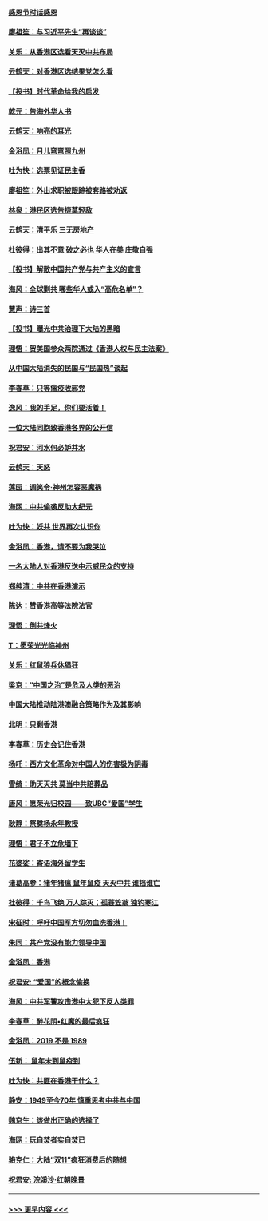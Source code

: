 #### [感恩节时话感恩](../pages/nsc993/n11687568.md?t=11290201) 
#### [廖祖笙：与习近平先生“再谈谈”](../pages/nsc993/n11687005.md?t=11290201) 
#### [关乐：从香港区选看天灭中共布局](../pages/nsc993/n11686647.md?t=11290201) 
#### [云鹤天：对香港区选结果党怎么看](../pages/nsc993/n11686216.md?t=11290201) 
#### [【投书】时代革命给我的启发](../pages/nsc993/n11684287.md?t=11290201) 
#### [乾元：告海外华人书](../pages/nsc993/n11684044.md?t=11290201) 
#### [云鹤天：响亮的耳光](../pages/nsc993/n11684254.md?t=11290201) 
#### [金浴凤：月儿弯弯照九州](../pages/nsc993/n11684231.md?t=11290201) 
#### [吐为快：选票见证民主香](../pages/nsc993/n11684206.md?t=11290201) 
#### [廖祖笙：外出求职被跟踪被套路被劝返](../pages/nsc993/n11683874.md?t=11290201) 
#### [林泉：港民区选告捷莫轻敌](../pages/nsc993/n11683930.md?t=11290201) 
#### [云鹤天：清平乐 三无房地产](../pages/nsc993/n11681521.md?t=11290201) 
#### [杜彼得：出其不意 破之必也 华人在美 庄敬自强](../pages/nsc993/n11679554.md?t=11290201) 
#### [【投书】解散中国共产党与共产主义的宣言](../pages/nsc993/n11679177.md?t=11290201) 
#### [海风：全球剿共 哪些华人或入“高危名单”？](../pages/nsc993/n11678617.md?t=11290201) 
#### [慧声：诗三首](../pages/nsc993/n11678848.md?t=11290201) 
#### [【投书】曝光中共治理下大陆的黑暗](../pages/nsc993/n11678674.md?t=11290201) 
#### [理悟：贺美国参众两院通过《香港人权与民主法案》](../pages/nsc993/n11678104.md?t=11290201) 
#### [从中国大陆消失的民国与“民国热”谈起](../pages/nsc993/n11678075.md?t=11290201) 
#### [李春草：只等瘟疫收邪党](../pages/nsc993/n11677308.md?t=11290201) 
#### [逸风：我的手足，你们要活着！](../pages/nsc993/n11676352.md?t=11290201) 
#### [一位大陆同胞致香港各界的公开信](../pages/nsc993/n11675761.md?t=11290201) 
#### [祝君安：河水何必妒井水](../pages/nsc993/n11675746.md?t=11290201) 
#### [云鹤天：天怒](../pages/nsc993/n11675718.md?t=11290201) 
#### [莲园：调笑令‧神州怎容恶魔祸](../pages/nsc993/n11675648.md?t=11290201) 
#### [海网：中共偷袭反助大纪元](../pages/nsc993/n11673515.md?t=11290201) 
#### [吐为快：妖共 世界再次认识你](../pages/nsc993/n11673506.md?t=11290201) 
#### [金浴凤：香港，请不要为我哭泣](../pages/nsc993/n11673248.md?t=11290201) 
#### [一名大陆人对香港反送中示威民众的支持](../pages/nsc993/n11672615.md?t=11290201) 
#### [郑纯清：中共在香港演示](../pages/nsc993/n11670539.md?t=11290201) 
#### [陈达：赞香港高等法院法官](../pages/nsc993/n11669542.md?t=11290201) 
#### [理悟：倒共烽火](../pages/nsc993/n11668844.md?t=11290201) 
#### [T：愿荣光光临神州](../pages/nsc993/n11668421.md?t=11290201) 
#### [关乐：红鼠狼兵休猖狂](../pages/nsc993/n11668378.md?t=11290201) 
#### [梁京：“中国之治”是危及人类的恶治](../pages/nsc993/n11668328.md?t=11290201) 
#### [中国大陆推动陆港澳融合策略作为及其影响](../pages/nsc993/n11668157.md?t=11290201) 
#### [北明：只剩香港](../pages/nsc993/n11668002.md?t=11290201) 
#### [李春草：历史会记住香港](../pages/nsc993/n11667927.md?t=11290201) 
#### [杨吒：西方文化革命对中国人的伤害极为阴毒](../pages/nsc993/n11664521.md?t=11290201) 
#### [雪绮：助天灭共 莫当中共陪葬品](../pages/nsc993/n11662650.md?t=11290201) 
#### [唐风：愿荣光归校园——致UBC“爱国”学生](../pages/nsc993/n11662194.md?t=11290201) 
#### [耿静：祭奠杨永年教授](../pages/nsc993/n11662514.md?t=11290201) 
#### [理悟：君子不立危墙下](../pages/nsc993/n11662172.md?t=11290201) 
#### [花婆娑：寄语海外留学生](../pages/nsc993/n11662121.md?t=11290201) 
#### [诸葛高参：猪年猪瘟 鼠年鼠疫 天灭中共 谁挡谁亡](../pages/nsc993/n11661980.md?t=11290201) 
#### [杜彼得：千鸟飞绝 万人踪灭；孤蓑笠翁 独钓寒江](../pages/nsc993/n11661170.md?t=11290201) 
#### [宋征时：呼吁中国军方切勿血洗香港！](../pages/nsc993/n11415318.md?t=11290201) 
#### [朱同：共产党没有能力领导中国](../pages/nsc993/n11660421.md?t=11290201) 
#### [金浴凤：香港](../pages/nsc993/n11660419.md?t=11290201) 
#### [祝君安: “爱国”的概念偷换](../pages/nsc993/n11659706.md?t=11290201) 
#### [海风：中共军警攻击港中大犯下反人类罪](../pages/nsc993/n11659632.md?t=11290201) 
#### [李春草：醉花阴•红魔的最后疯狂](../pages/nsc993/n11659287.md?t=11290201) 
#### [金浴凤：2019 不是 1989](../pages/nsc993/n11657663.md?t=11290201) 
#### [伍新： 鼠年未到鼠疫到](../pages/nsc993/n11655098.md?t=11290201) 
#### [吐为快：共匪在香港干什么？](../pages/nsc993/n11654891.md?t=11290201) 
#### [静安：1949至今70年 慎重思考中共与中国](../pages/nsc993/n11651244.md?t=11290201) 
#### [魏京生：该做出正确的选择了](../pages/nsc993/n11653084.md?t=11290201) 
#### [海网：玩自焚者实自焚已](../pages/nsc993/n11652423.md?t=11290201) 
#### [骆克仁：大陆“双11”疯狂消费后的随想](../pages/nsc993/n11652305.md?t=11290201) 
#### [祝君安: 浣溪沙·红朝晚景](../pages/nsc993/n11652258.md?t=11290201) 

----
#### [ >>> 更早内容 <<< ](../indexes/nsc993-earlier.md)
